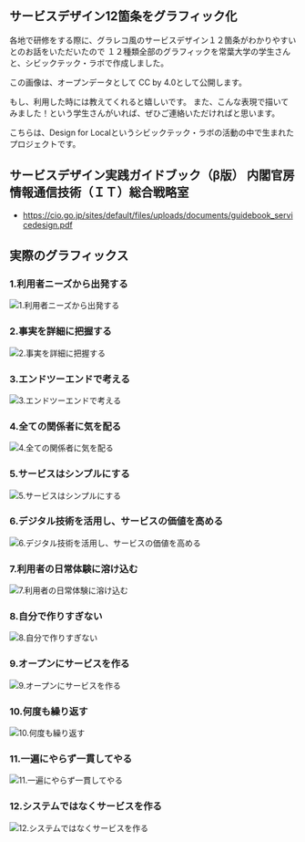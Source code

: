 ## サービスデザイン12箇条をグラフィック化
各地で研修をする際に、グラレコ風のサービスデザイン１２箇条がわかりやすいとのお話をいただいたので
１２種類全部のグラフィックを常葉大学の学生さんと、シビックテック・ラボで作成しました。

この画像は、オープンデータとして CC by 4.0として公開します。

もし、利用した時には教えてくれると嬉しいです。
また、こんな表現で描いてみました！という学生さんがいれば、ぜひご連絡いただければと思います。

こちらは、Design for Localというシビックテック・ラボの活動の中で生まれたプロジェクトです。

## サービスデザイン実践ガイドブック（β版） 内閣官房 情報通信技術（ＩＴ）総合戦略室
* https://cio.go.jp/sites/default/files/uploads/documents/guidebook_servicedesign.pdf

## 実際のグラフィックス
### 1.利用者ニーズから出発する
![1.利用者ニーズから出発する](https://github.com/hiroyuki-ichikawa/sevicedesigne12grafics/blob/main/1_%E5%88%A9%E7%94%A8%E8%80%85%E3%83%8B%E3%83%BC%E3%82%BA%E3%81%8B%E3%82%89%E5%87%BA%E7%99%BA%E3%81%99%E3%82%8B.jpg)

### 2.事実を詳細に把握する
![2.事実を詳細に把握する](https://github.com/hiroyuki-ichikawa/sevicedesigne12grafics/blob/main/2_%E4%BA%8B%E5%AE%9F%E3%82%92%E8%A9%B3%E7%B4%B0%E3%81%AB%E6%8A%8A%E6%8F%A1%E3%81%99%E3%82%8B.jpg)

### 3.エンドツーエンドで考える
![3.エンドツーエンドで考える](https://github.com/hiroyuki-ichikawa/sevicedesigne12grafics/blob/main/3_%E3%82%A8%E3%83%B3%E3%83%89%E3%83%84%E3%83%BC%E3%82%A8%E3%83%B3%E3%83%89%E3%81%A7%E8%80%83%E3%81%88%E3%82%8B.jpg)

### 4.全ての関係者に気を配る
![4.全ての関係者に気を配る](https://github.com/hiroyuki-ichikawa/sevicedesigne12grafics/blob/main/4_%E5%85%A8%E3%81%A6%E3%81%AE%E9%96%A2%E4%BF%82%E8%80%85%E3%81%AB%E6%B0%97%E3%82%92%E9%85%8D%E3%82%8B.jpg)

### 5.サービスはシンプルにする
![5.サービスはシンプルにする](https://github.com/hiroyuki-ichikawa/sevicedesigne12grafics/blob/main/5_%E3%82%B5%E3%83%BC%E3%83%93%E3%82%B9%E3%81%AF%E3%82%B7%E3%83%B3%E3%83%97%E3%83%AB%E3%81%AB%E3%81%99%E3%82%8B.png)

### 6.デジタル技術を活用し、サービスの価値を高める
![6.デジタル技術を活用し、サービスの価値を高める](https://github.com/hiroyuki-ichikawa/sevicedesigne12grafics/blob/main/6_%E3%83%87%E3%82%B8%E3%82%BF%E3%83%AB%E6%8A%80%E8%A1%93%E3%82%92%E6%B4%BB%E7%94%A8%E3%81%97%E3%80%81%E3%82%B5%E3%83%BC%E3%83%93%E3%82%B9%E3%81%AE%E4%BE%A1%E5%80%A4%E3%82%92%E9%AB%98%E3%82%81%E3%82%8B.png)

### 7.利用者の日常体験に溶け込む
![7.利用者の日常体験に溶け込む](https://github.com/hiroyuki-ichikawa/sevicedesigne12grafics/blob/main/7_%E5%88%A9%E7%94%A8%E8%80%85%E3%81%AE%E6%97%A5%E5%B8%B8%E4%BD%93%E9%A8%93%E3%81%AB%E6%BA%B6%E3%81%91%E8%BE%BC%E3%82%80.JPG)

### 8.自分で作りすぎない
![8.自分で作りすぎない](https://github.com/hiroyuki-ichikawa/sevicedesigne12grafics/blob/main/8_%E8%87%AA%E5%88%86%E3%81%A7%E4%BD%9C%E3%82%8A%E3%81%99%E3%81%8E%E3%81%AA%E3%81%84.png)

### 9.オープンにサービスを作る
![9.オープンにサービスを作る](https://github.com/hiroyuki-ichikawa/sevicedesigne12grafics/blob/main/9_%E3%82%AA%E3%83%BC%E3%83%97%E3%83%B3%E3%81%AB%E3%82%B5%E3%83%BC%E3%83%93%E3%82%B9%E3%82%92%E4%BD%9C%E3%82%8B.JPG)

### 10.何度も繰り返す
![10.何度も繰り返す](https://github.com/hiroyuki-ichikawa/sevicedesigne12grafics/blob/main/10_%E4%BD%95%E5%BA%A6%E3%82%82%E7%B9%B0%E3%82%8A%E8%BF%94%E3%81%99.jpg)

### 11.一遍にやらず一貫してやる
![11.一遍にやらず一貫してやる](https://github.com/hiroyuki-ichikawa/sevicedesigne12grafics/blob/main/11_%E4%B8%80%E9%81%8D%E3%81%AB%E3%82%84%E3%82%89%E3%81%9A%E4%B8%80%E8%B2%AB%E3%81%97%E3%81%A6%E3%82%84%E3%82%8B.jpg)

### 12.システムではなくサービスを作る
![12.システムではなくサービスを作る](https://github.com/hiroyuki-ichikawa/sevicedesigne12grafics/blob/main/12_%E3%82%B7%E3%82%B9%E3%83%86%E3%83%A0%E3%81%A7%E3%81%AF%E3%81%AA%E3%81%8F%E3%82%B5%E3%83%BC%E3%83%93%E3%82%B9%E3%82%92%E4%BD%9C%E3%82%8B.jpg)
